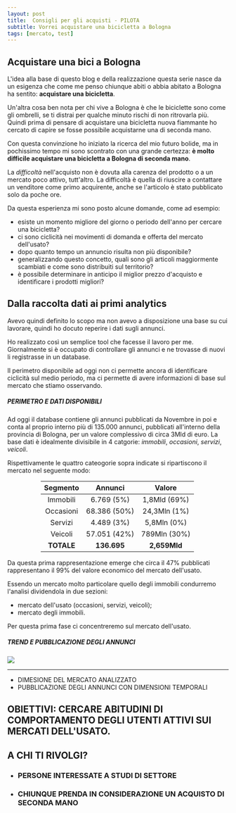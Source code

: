 ```yaml
---
layout: post
title:  Consigli per gli acquisti - PILOTA
subtitle: Vorrei acquistare una bicicletta a Bologna
tags: [mercato, test]
---
```


## Acquistare una bici a Bologna

L'idea alla base di questo blog e della realizzazione questa serie nasce da un esigenza che come me penso chiunque abiti o abbia abitato a Bologna ha sentito: **acquistare una bicicletta**. 

Un'altra cosa ben nota per chi vive a Bologna è che le biciclette sono come gli ombrelli, se ti distrai per qualche minuto rischi di non ritrovarla più. 
Quindi prima di pensare di acquistare una bicicletta nuova fiammante ho cercato di capire se fosse possibile acquistarne una di seconda mano. 

Con questa convinzione ho iniziato la ricerca del mio futuro bolide, ma in pochissimo tempo mi sono scontrato con una grande certezza: **è molto difficile acquistare una bicicletta a Bologna di seconda mano**. 

La _difficoltà_ nell'acquisto non è dovuta alla carenza del prodotto o a un mercato poco attivo, tutt'altro. La difficoltà è quella di riuscire a contattare un venditore come primo acquirente, anche se l'articolo è stato pubblicato solo da poche ore. 

Da questa esperienza mi sono posto alcune domande, come ad esempio:
* esiste un momento migliore del giorno o periodo dell'anno per cercare una bicicletta?
* ci sono ciclicità nei movimenti di domanda e offerta del mercato dell'usato?
* dopo quanto tempo un annuncio risulta non più disponibile?
* generalizzando questo concetto, quali sono gli articoli maggiormente scambiati e come sono distribuiti sul territorio?
* è possibile determinare in anticipo il miglior prezzo d'acquisto e identificare i prodotti migliori?   

## Dalla raccolta dati ai primi analytics

Avevo quindi definito lo scopo ma non avevo a disposizione una base su cui lavorare, quindi ho docuto reperire i dati sugli annunci. 

Ho realizzato così un semplice tool che facesse il lavoro per me. Giornalmente si è occupato di controllare gli annunci e ne trovasse di nuovi li registrasse in un database.

Il perimetro disponibile ad oggi non ci permette ancora di identificare ciclicità sul medio periodo, ma ci permette di avere informazioni di base sul mercato che stiamo osservando.

##### PERIMETRO E DATI DISPONIBILI

Ad oggi il database contiene gli annunci pubblicati da Novembre in poi e conta al proprio interno più di 135.000 annunci, pubblicati all'interno della provincia di Bologna, per un valore complessivo di circa 3Mld di euro. La base dati è idealmente divisibile in 4 catgorie: _immobili_, _occasioni_, _servizi_, _veicoli_. 

Rispettivamente le quattro cateogorie sopra indicate si ripartiscono il mercato nel seguente modo:

<div style="margin-left: auto;
            margin-right: auto;
            width: 70%">

|Segmento   | Annunci     | Valore      |
|:---------:|:-----------:|:-----------:|
|Immobili   |6.769 (5%)   |1,8Mld (69%) |
|Occasioni  |68.386  (50%)|24,3Mln (1%) |
|Servizi    |4.489  (3%)  |5,8Mln (0%)  |
|Veicoli    |57.051 (42%) |789Mln (30%) |
|**TOTALE** |**136.695**| **2,659Mld**  |

</div>

Da questa prima rappresentazione emerge che circa il 47% pubblicati rappresentano il 99% del valore economico del mercato dell'usato. 

Essendo un mercato molto particolare quello degli immobili condurremo l'analisi dividendola in due sezioni:

* mercato dell'usato (occasioni, servizi, veicoli);
* mercato degli immobili.

Per questa prima fase ci concentreremo sul mercato dell'usato.

##### TREND E PUBBLICAZIONE DEGLI ANNUNCI

<div style="margin-left: auto;margin-right: auto;width: 100%">

![](../assets/img/CPGA_PILOTA/daily_trend.png)

</div>


---


* DIMESIONE DEL MERCATO ANALIZZATO
* PUBBLICAZIONE DEGLI ANNUNCI CON DIMENSIONI TEMPORALI

## OBIETTIVI: CERCARE ABITUDINI DI COMPORTAMENTO DEGLI UTENTI ATTIVI SUI MERCATI DELL'USATO. 

## A CHI TI RIVOLGI?
* ### PERSONE INTERESSATE A STUDI DI SETTORE
* ### CHIUNQUE PRENDA IN CONSIDERAZIONE UN ACQUISTO DI SECONDA MANO